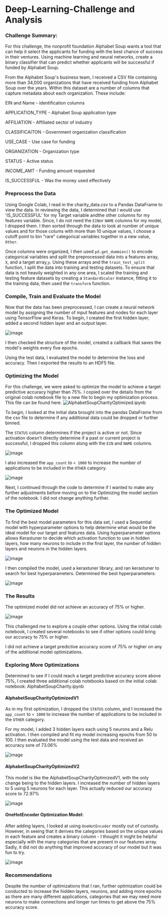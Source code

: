 # Deep-Learning-Challenge and Analysis
### Challenge Summary:

For this challenge, the nonprofit foundation Alphabet Soup wants a tool that can help it select the applicants for funding with the best chance of success in their ventures. Using machine learning and neural networks, create a binary classifier that can predict whether applicants will be successful if funded by Alphabet Soup.

From the Alphabet Soup's business team, I received a CSV file containing more than 34,000 organizations that have received funding from Alphabet Soup over the years. Within this dataset are a number of columns that capture metadata about each organization. These include: 


EIN and Name - identification columns

APPLICATION_TYPE - Alphabet Soup application type

AFFILIATION - Affiliated sector of industry

CLASSIFICAITON - Government organization classification

USE_CASE - Use case for funding

ORGANIZATION - Organization type

STATUS - Active status

INCOME_AMT - Funding amount requested

IS_SUCCESSFUL - Was the money used effectively

### Preprocess the Data

Using Google Colab, I read in the charity_data.csv to a Pandas DataFrame to view the data. In reviewing the data, I determined that I would use 'IS_SUCCESSFUL' for my Target variable andthe other columns for my features variable. Since, I do not need the `EIN`or `NAME` columns for my model, I dropped them. I then sorted through the data to look at number of unique values and for those colums with more than 10 unique values, I choose a cutoff point to bin "rare" categorical variables together in a new value, `Other`.

Once columns were organized, I then used `pd.get_dummies()` to encode categorical variables and split the preprocessed data into a features array, `X`, and a target array,`y`. Using these arrays and the `train_test_split` function, I split the data into training and testing datasets. To ensure that data is not heavily weighted in any one area, I scaled the training and testing feature datasets by creating a `StandardScaler` instance, fitting it to the training data, then used the `transform` function.
  
### Compile, Train and Evaluate the Model
Now that the data has been preprocessed, I can create a neural network model by assigning the number of input features and nodes for each layer using TensorFlow and Keras. 
To begin, I created the first hidden layer, added a second hidden layer and an output layer. 

![image](https://github.com/SheTroxel/deep-learning-challenge/assets/117420486/c8b72935-5240-4ea7-8cfb-624f7e0b3c9a)

I then checked the structure of the model, created a callback that saves the model's weights every five epochs.

Using the test data, I evaluated the model to determine the loss and accuracy. Then I exported the results to an HDF5 file.

### Optimizing the Model
For this challenge, we were asked to optimize the model to achieve a target predictive accuracy higher than 75%. I copied over the details from the original colab notebook file to a new file to begin my optimization process. This file can be found here. ![AlphabetSoupCharityOptimized.ipynb](https://github.com/SheTroxel/deep-learning-challenge/blob/main/AlphabetSoupCharityOptimized.ipynb) 

To begin, I looked at the initial data brought into the pandas DataFrame from the csv file to determine if any additional data could be dropped or further binned. 

The `STATUS` column determines if the project is active or not. Since activation doesn’t directly determine if a past or current project is successful, I dropped this column along with the `EIN` and `NAME` columns.

![image](https://github.com/SheTroxel/deep-learning-challenge/assets/117420486/72b339c0-0896-4e85-b243-ee2c19885db9)


 I also increased the `app_count` to `< 1000`   to increase the number of applications to be included in the `OTHER` category. 
 
![image](https://github.com/SheTroxel/deep-learning-challenge/assets/117420486/ada3ee6f-0666-4633-a899-b3295dbdcb59)


Next, I continued through the code to determine if I wanted to make any further adjustments before moving on to the Optimizing the model section of the notebook. I did not change anything further.

### The Optimized Model 
To find the best model parameters for this data set, I used a Sequential model with hyperparameter options to help determine what would be the ideal model for our target and features data. Using hyperparameter options allows Kerastuner to decide which activation function to use in hidden layers, how many neurons to include in the first layer, the number of hidden layers and neurons in the hidden layers. 

 ![image](https://github.com/SheTroxel/deep-learning-challenge/assets/117420486/4dc8584f-76fb-4f00-8bda-2cbc3f5f561a)
                                            
I then compiled the model, used a kerastuner library, and ran kerastuner to search for best hyperparameters. Determined the best hyperparameters:

 ![image](https://github.com/SheTroxel/deep-learning-challenge/assets/117420486/a1cdf21d-d249-4638-9ae3-0486a6bbc11d)

### The Results
The optimized model did not achieve an accuracy of 75% or higher. 

![image](https://github.com/SheTroxel/deep-learning-challenge/assets/117420486/b4838d2e-c4fe-4a90-9c74-38fdc98d7cde)

This challenged me to explore a couple other options. Using the initial colab notebook, I created several notebooks to see if other options could bring our accuracy to 75% or higher. 

I did not achieve a target predictive accuracy score of 75% or higher on any of the additional model optimizations. 

### Exploring More Optimizations
Determined to see if I could reach a target predictive accuracy score above 75%, I created three additional colab notebooks based on the initial colab notebook: AlphabetSoupCharity.ipynb

#### AlphabetSoupCharityOptimizedV1 
As in my first optimization, I dropped the `STATUS` column, and I increased the `app_count` to `< 1000`   to increase the number of applications to be included in the `OTHER` category. 

For my model, I added 3 hidden layers each using 5 neurons and a Relu activation. I then compiled and fit my model increasing epochs from 50 to 100. I then evaluated the model using the test data and received an accuracy sore of 73.06%

![image](https://github.com/SheTroxel/deep-learning-challenge/assets/117420486/0383d9b9-7e1b-4f3a-9e01-d89cf822f061)

#### AlphabetSoupCharityOptimizedV2
This model is like the AlphabetSoupCharityOptimizedV1, with the only change being to the hidden layers. I increased the number of hidden layers to 5 using 5 neurons for each layer.  This actually reduced our accuracy score to 72.97%

![image](https://github.com/SheTroxel/deep-learning-challenge/assets/117420486/89b16483-260c-475a-8900-be735d877831)

 
#### OneHotEncoder Optimization Model:
After adding layers, I looked at using `OneHotEncoder` mostly out of curiosity. However, in seeing that it derives the categories based on the unique values in each feature and creates a binary column - I thought it might be helpful especially with the many categories that are present in our features array. Sadly, it did not do anything that improved accuracy of our model but it was fun to try.

![image](https://github.com/SheTroxel/deep-learning-challenge/assets/117420486/72272524-b08a-4674-a21b-e447c6b7eba4)

 
### Recommendations 
Despite the number of optimizations that I ran,  further optimization could be conducted to increase the hidden layers, neurons, and adding more epochs as there are many different applications, categories that we may need more neurons to make connections and longer run times to get above the 75% accuracy score.
